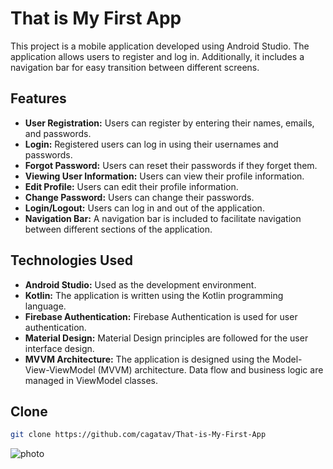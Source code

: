 # That is My First App

This project is a mobile application developed using Android Studio. The application allows users to register and log in. Additionally, it includes a navigation bar for easy transition between different screens.

## Features

- **User Registration:** Users can register by entering their names, emails, and passwords.
- **Login:** Registered users can log in using their usernames and passwords.
- **Forgot Password:** Users can reset their passwords if they forget them.
- **Viewing User Information:** Users can view their profile information.
- **Edit Profile:** Users can edit their profile information.
- **Change Password:** Users can change their passwords.
- **Login/Logout:** Users can log in and out of the application.
- **Navigation Bar:** A navigation bar is included to facilitate navigation between different sections of the application.

## Technologies Used

- **Android Studio:** Used as the development environment.
- **Kotlin:** The application is written using the Kotlin programming language.
- **Firebase Authentication:** Firebase Authentication is used for user authentication.
- **Material Design:** Material Design principles are followed for the user interface design.
- **MVVM Architecture:** The application is designed using the Model-View-ViewModel (MVVM) architecture. Data flow and business logic are managed in ViewModel classes.

## Clone

```bash
git clone https://github.com/cagatav/That-is-My-First-App
```
![photo](https://repository-images.githubusercontent.com/603117227/874ebdc5-ae4b-46f3-9a5e-cd69c96eba6f)
